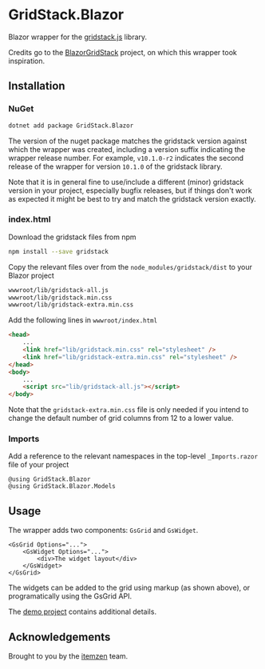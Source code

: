 # GridStack.Blazor

Blazor wrapper for the [gridstack.js](https://gridstackjs.com/) library.

Credits go to the [BlazorGridStack](https://github.com/decelis/BlazorGridStack) project,
on which this wrapper took inspiration.

## Installation

### NuGet

```bash
dotnet add package GridStack.Blazor
```

The version of the nuget package matches the gridstack version against which the wrapper was created,
including a version suffix indicating the wrapper release number. For example, `v10.1.0-r2` indicates the
second release of the wrapper for version `10.1.0` of the gridstack library.

Note that it is in general fine to use/include a different (minor) gridstack version in your project,
especially bugfix releases, but if things don't work as expected it might be best to try and match 
the gridstack version exactly.

### index.html

Download the gridstack files from npm

```bash
npm install --save gridstack
```

Copy the relevant files over from the `node_modules/gridstack/dist` to your Blazor project

```bash
wwwroot/lib/gridstack-all.js
wwwroot/lib/gridstack.min.css
wwwroot/lib/gridstack-extra.min.css
```

Add the following lines in `wwwroot/index.html`

```html
<head>
    ...
    <link href="lib/gridstack.min.css" rel="stylesheet" />
    <link href="lib/gridstack-extra.min.css" rel="stylesheet" />
</head>
<body>
    ...
    <script src="lib/gridstack-all.js"></script>
</body>
```

Note that the `gridstack-extra.min.css` file is only needed if you intend to change the default number
of grid columns from 12 to a lower value.

### Imports

Add a reference to the relevant namespaces in the top-level `_Imports.razor` file of your project

```razor
@using GridStack.Blazor
@using GridStack.Blazor.Models
```

## Usage

The wrapper adds two components: `GsGrid` and `GsWidget`.

```razor
<GsGrid Options="...">
    <GsWidget Options="...">
        <div>The widget layout</div>
    </GsWidget>
</GsGrid>
```

The widgets can be added to the grid using markup (as shown above), or programatically
using the GsGrid API.

The [demo project](https://github.com/itemzen/gridstack-blazor/tree/main/GridStack.Blazor.Demo) contains additional details.

## Acknowledgements

Brought to you by the [itemzen](https://itemzen.com) team.
